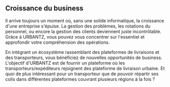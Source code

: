---
---

## Croissance du business
Il arrive toujours un moment où, sans une solide informatique, la croissance d'une entreprise s'épuise. La gestion des problèmes, les rotations du personnel, ou encore la gestion des clients deviennent juste incontrôlable. Grâce à URBANTZ, vous pouvez vous concentrer sur l'essentiel et approfondir votre compréhension des opérations.

En intégrant un écosystème rassemblant des plateformes de livraisons et des transporteurs, vous bénéficiez de nouvelles opportunités de business. L'objectif d'URBANTZ est de fournir un plateforme où les transporteurs/expéditeurs rejoignent des plateforme de livraison urbaine. Et quoi de plus intéressant pour un transporteur que de pouvoir répartir ses colis dans différentes plateformes couvrant plusieurs régions à la fois ?